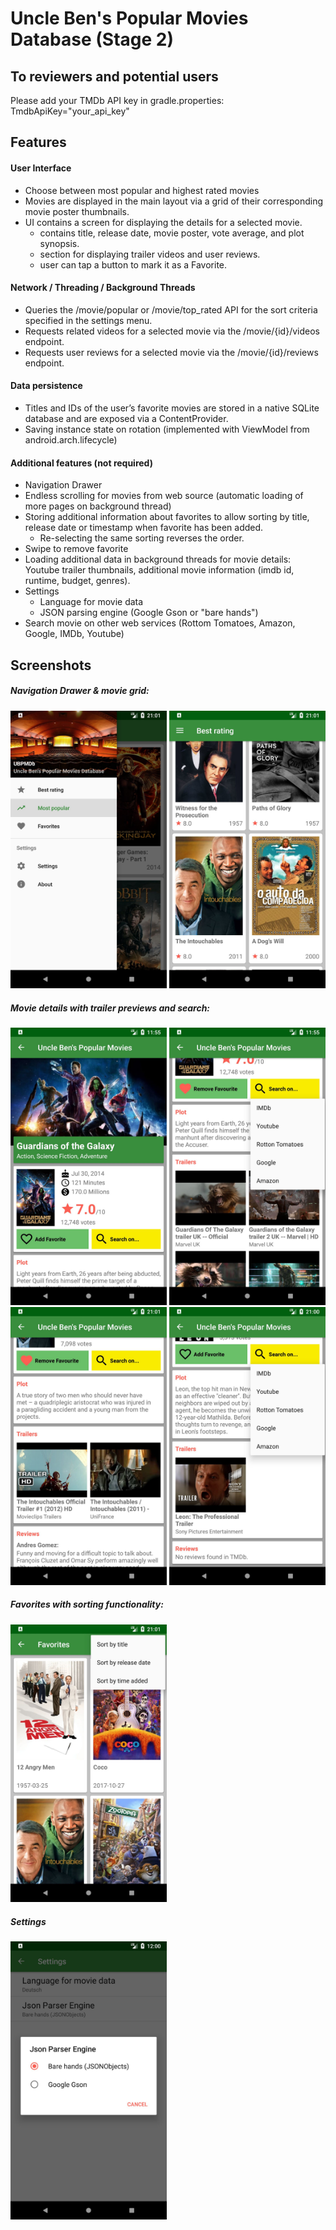 # Uncle Ben's Popular Movies Database (Stage 2)

## To reviewers and potential users
Please add your TMDb API key in gradle.properties: TmdbApiKey="your_api_key"


## Features

#### User Interface
* Choose between most popular and highest rated movies
* Movies are displayed in the main layout via a grid of their corresponding movie poster thumbnails.
* UI contains a screen for displaying the details for a selected movie.
    * contains title, release date, movie poster, vote average, and plot synopsis.
    * section for displaying trailer videos and user reviews.
    * user can tap a button to mark it as a Favorite.

#### Network / Threading / Background Threads
* Queries the /movie/popular or /movie/top_rated API for the sort criteria specified in the settings menu.
* Requests related videos for a selected movie via the /movie/{id}/videos endpoint.
* Requests user reviews for a selected movie via the /movie/{id}/reviews endpoint.


#### Data persistence
* Titles and IDs of the user’s favorite movies are stored in a native SQLite database and are exposed via a ContentProvider.
* Saving instance state on rotation (implemented with ViewModel from android.arch.lifecycle)

#### Additional features (not required)
* Navigation Drawer
* Endless scrolling for movies from web source (automatic loading of more pages on background thread)
* Storing additional information about favorites to allow sorting by title, release date or timestamp when favorite has been added.
    * Re-selecting the same sorting reverses the order.
* Swipe to remove favorite
* Loading additional data in background threads for movie details: Youtube trailer thumbnails, additional movie information (imdb id, runtime, budget, genres).
* Settings
    * Language for movie data
    * JSON parsing engine (Google Gson or "bare hands")
* Search movie on other web services (Rottom Tomatoes, Amazon, Google, IMDb, Youtube)




## Screenshots

##### Navigation Drawer & movie grid:
<img src="/screenshots/main_nav_drawer.jpg" width="250">  <img src="/screenshots/main_movies_grid.jpg" width="250">

##### Movie details with trailer previews and search:
<img src="/screenshots/movie_details.jpg" width="250"> <img src="/screenshots/movie_details_trailers_and_search.jpg" width="250"> <img src="/screenshots/movie_details_less_trailers.jpg" width="250"> <img src="/screenshots/movie_details_less_trailers_no_reviews.jpg" width="250">

##### Favorites with sorting functionality:
<img src="/screenshots/favorites_sorting.jpg" width="250">

##### Settings
<img src="/screenshots/settings.jpg" width="250">